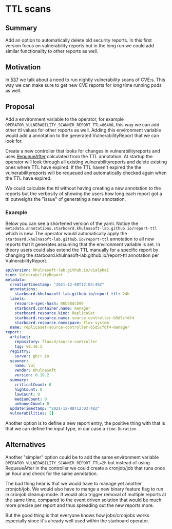# TTL scans

## Summary

Add an option to automatically delete old security reports. In this first version focus on vulnerability reports but in the long run we could add similar functionality to other reports as well.

## Motivation

In [537](https://github.com/khulnasoft-lab/starboard/issues/537) we talk about a need to run nightly vulnerability scans of CVE:s.
This way we can make sure to get new CVE reports for long time running pods as well.

## Proposal

Add a environment variable to the operator, for example `OPERATOR_VULNERABILITY_SCANNER_REPORT_TTL=86400`, this way we can add other ttl values for other reports as well.
Adding this environment variable would add a annotation to the generated VulnerabilityReport that we can look for.

Create a new controller that looks for changes in vulnerabilityreports and uses [RequeueAfter](https://pkg.go.dev/sigs.k8s.io/controller-runtime/pkg/reconcile#Result) calculated from the TTL annotation.
At startup the operator will look through all existing vulnerabilityreports and delete existing ones where TTL have expired.
If the TTL haven't expired the the vulnerabilityreports will be requeued and automatically checked again when the TTL have expired.

We could calculate the ttl without having creating a new annotation to the reports but the verbosity of showing the users how long each report
got a ttl outweighs the "issue" of generating a new annotation.

### Example

Below you can see a shortened version of the yaml. Notice the `metadata.annotations.starboard.khulnasoft-lab.github.io/report-ttl` which is new.
The operator would automatically apply the `starboard.khulnasoft-lab.github.io/report-ttl` annotation to all new reports that it generates assuming that the environment variable is set.
In theory users could also extend the TTL manually for a specific report by changing the starboard.khulnasoft-lab.github.io/report-ttl annotation per VulnerabilityReport.

```vulnerabilityReport.yaml
apiVersion: khulnasoft-lab.github.io/v1alpha1
kind: VulnerabilityReport
metadata:
  creationTimestamp: "2021-12-08T12:03:48Z"
  annotations:
    starboard.khulnasoft-lab.github.io/report-ttl: 24h
  labels:
    resource-spec-hash: 86b58dcb99
    starboard.container.name: manager
    starboard.resource.kind: ReplicaSet
    starboard.resource.name: source-controller-b5d5cfdf4
    starboard.resource.namespace: flux-system
  name: replicaset-source-controller-b5d5cfdf4-manager
report:
  artifact:
    repository: fluxcd/source-controller
    tag: v0.16.1
  registry:
    server: ghcr.io
  scanner:
    name: Vul
    vendor: KhulnaSoft
    version: 0.19.2
  summary:
    criticalCount: 0
    highCount: 0
    lowCount: 0
    mediumCount: 0
    unknownCount: 0
  updateTimestamp: "2021-12-08T12:03:48Z"
  vulnerabilities: []
```

Another option is to define a new report entry, the positive thing with that is that we can define the input type, in our case a `time.Duration`.

## Alternatives

Another "simpler" option could be to add the same environment variable `OPERATOR_VULNERABILITY_SCANNER_REPORT_TTL=2h` but instead of using RequeueAfter in the controller we could create a cronjob/job that runs once an hour and check for the same annotation.

The bad thing hear is that we would have to manage yet another cronjob/job. We would also have to mange a new binary feature flag to run in cronjob cleanup mode.
It would also trigger removal of multiple reports at the same time, compared to the event driven solution that would be much more precise per report
and thus spreading out the new reports more.

But the good thing is that everyone knows how jobs/cronjobs works especially since it's already well used within the starboard operator.
